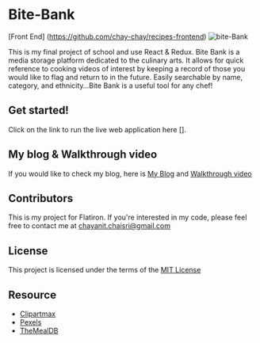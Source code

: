 # Bite-Bank
[Front End] (https://github.com/chay-chay/recipes-frontend)
![bite-Bank](https://user-images.githubusercontent.com/72841865/112180492-fc2a7a00-8bd1-11eb-8b82-d5483b255d21.png)

This is my final project of school and use React & Redux. Bite Bank is a media storage platform dedicated to the culinary arts. It allows for quick reference to cooking videos of interest by keeping a record of those you would like to flag and return to in the future. Easily searchable by name, category, and ethnicity…Bite Bank is a useful tool for any chef!




## Get started!

Click on the link to run the live web application here [].

## My blog & Walkthrough video

If you would like to check my blog, here is [My Blog](https://chayanit-chaisri.medium.com/react-redux-how-to-update-the-filters-after-adding-and-editing-a-form-f799a1eec22c) and [Walkthrough video](https://youtu.be/mVHMsb0lXLw)
    
## Contributors 

This is my project for Flatiron. If you're interested in my code, please feel free to contact me at [chayanit.chaisri@gmail.com](mailto:chayanit.chaisri@gmail.com)

## License

This project is licensed under the terms of the [MIT License](https://opensource.org/licenses/MIT)

## Resource

- [Clipartmax](https://www.clipartmax.com/)
- [Pexels](https://www.pexels.com/)
- [TheMealDB](https://www.themealdb.com/api.php)